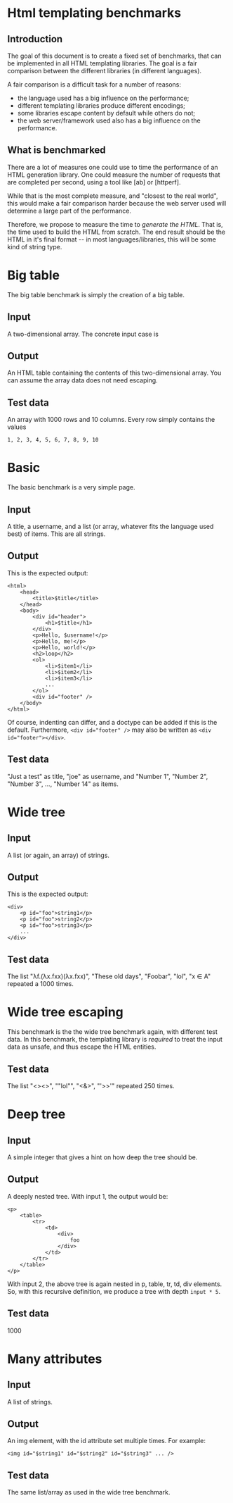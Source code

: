 Html templating benchmarks
==========================

Introduction
------------

The goal of this document is to create a fixed set of benchmarks, that can be
implemented in all HTML templating libraries. The goal is a fair comparison
between the different libraries (in different languages).

A fair comparison is a difficult task for a number of reasons:

- the language used has a big influence on the performance;
- different templating libraries produce different encodings;
- some libraries escape content by default while others do not;
- the web server/framework used also has a big influence on the performance.

What is benchmarked
-------------------

There are a lot of measures one could use to time the performance of an HTML
generation library. One could measure the number of requests that are completed
per second, using a tool like [ab] or [httperf].

While that is the most complete measure, and "closest to the real world", this
would make a fair comparison harder because the web server used will determine
a large part of the performance.

Therefore, we propose to measure the time to *generate the HTML*. That is, the
time used to build the HTML from scratch. The end result should be the HTML in
it's final format -- in most languages/libraries, this will be some kind of
string type.

Big table
=========

The big table benchmark is simply the creation of a big table.

Input
-----

A two-dimensional array. The concrete input case is

Output
------

An HTML table containing the contents of this two-dimensional array. You can
assume the array data does not need escaping.

Test data
---------

An array with 1000 rows and 10 columns. Every row simply contains the values

    1, 2, 3, 4, 5, 6, 7, 8, 9, 10

Basic
=====

The basic benchmark is a very simple page.

Input
-----

A title, a username, and a list (or array, whatever fits the language used best)
of items. This are all strings.

Output
------

This is the expected output:

    <html>
        <head>
            <title>$title</title>
        </head>
        <body>
            <div id="header">
                <h1>$title</h1>
            </div>
            <p>Hello, $username!</p>
            <p>Hello, me!</p>
            <p>Hello, world!</p>
            <h2>loop</h2>
            <ol>
                <li>$item1</li>
                <li>$item2</li>
                <li>$item3</li>
                ...
            </ol>
            <div id="footer" />
        </body>
    </html>

Of course, indenting can differ, and a doctype can be added if this is the
default. Furthermore, `<div id="footer" />` may also be written as `<div
id="footer"></div>`.

Test data
---------

"Just a test" as title, "joe" as username, and "Number 1", "Number 2", "Number
3", ..., "Number 14" as items.

Wide tree
=========

Input
-----

A list (or again, an array) of strings.

Output
------

This is the expected output:

    <div>
        <p id="foo">string1</p>
        <p id="foo">string2</p>
        <p id="foo">string3</p>
        ...
    </div>

Test data
---------

The list "λf.(λx.fxx)(λx.fxx)", "These old days", "Foobar", "lol", "x ∈ A"
repeated a 1000 times.

Wide tree escaping
==================

This benchmark is the the wide tree benchmark again, with different test data.
In this benchmark, the templating library is *required* to treat the input data
as unsafe, and thus escape the HTML entities.

Test data
---------

The list "<><>", "\"lol\"", "<&>", "'>>'" repeated 250 times.

Deep tree
=========

Input
-----

A simple integer that gives a hint on how deep the tree should be.

Output
------

A deeply nested tree. With input 1, the output would be:

    <p>
        <table>
            <tr>
                <td>
                    <div>
                        foo
                    </div>
                </td>
            </tr>
        </table>
    </p>

With input 2, the above tree is again nested in p, table, tr, td, div elements.
So, with this recursive definition, we produce a tree with depth `input * 5`.

Test data
---------

1000

Many attributes
===============

Input
-----

A list of strings.

Output
------

An img element, with the id attribute set multiple times. For example:

    <img id="$string1" id="$string2" id="$string3" ... />

Test data
---------

The same list/array as used in the wide tree benchmark.
